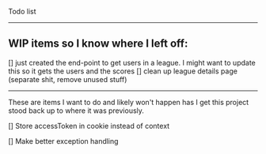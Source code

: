 Todo list

***
WIP items so I know where I left off:
- 
[] just created the end-point to get users in a league. I might want to update this so
it gets the users and the scores
[] clean up league details page (separate shit, remove unused stuff)
***
These are items I want to do and likely won't happen has I get this project
stood back up to where it was previously.

[] Store accessToken in cookie instead of context

[] Make better exception handling
